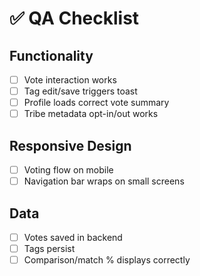 # ✅ QA Checklist

## Functionality

- [ ] Vote interaction works
- [ ] Tag edit/save triggers toast
- [ ] Profile loads correct vote summary
- [ ] Tribe metadata opt-in/out works

## Responsive Design

- [ ] Voting flow on mobile
- [ ] Navigation bar wraps on small screens

## Data

- [ ] Votes saved in backend
- [ ] Tags persist
- [ ] Comparison/match % displays correctly
